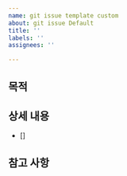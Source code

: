 ```yaml
---
name: git issue template custom
about: git issue Default
title: ''
labels: ''
assignees: ''

---
```


## 목적
>
## 상세 내용
- []
## 참고 사항
